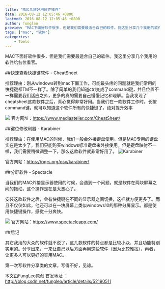 ```yaml
---
title: "MAC几款好用软件推荐"
date: 2016-08-12 12:05:46 +0800
lastmod: 2016-08-12 12:05:46 +0800
author: fungleo
preview: "MAC下面好软件很多，但是我们需要最适合自己的软件。我这里分享几个我用的软件给各位看官。快速查看快捷键软件-CheatSheet推荐理由：刚从windows转到mac下面工作，可能最头疼的问题就是我们常用的快捷键都TM不一样了。除了简单的我们知道ctrl变成了command键，并且位置不一样需要我们适应之外，更多的真的需要自己慢慢记忆和理解。当我发现了cheatsheet这款软件之"
tags: ["mac", "软件"]
categories:
    - Tools
---
```


MAC下面好软件很多，但是我们需要最适合自己的软件。我这里分享几个我用的软件给各位看官。

##快速查看快捷键软件 - CheatSheet

推荐理由：刚从windows转到mac下面工作，可能最头疼的问题就是我们常用的快捷键都TM不一样了。除了简单的我们知道ctrl变成了command键，并且位置不一样需要我们适应之外，更多的真的需要自己慢慢记忆和理解。当我发现了cheatsheet这款软件之后，真心觉得非常好用。当我们在一款软件工作时，长按command键，就可以知道这个软件所有的快捷键了。绝对提升效率

![](https://raw.githubusercontent.com/fengcms/articles/master/image/c5/6a6f2989a829735591c267d162b9bd.png)
官方网址：https://www.mediaatelier.com/CheatSheet/

##键位修改利器 - Karabiner

推荐理由：在使用MAC的时候，我们一般会外接键盘使用。但是MAC专用的键盘实在是太少了，我们只能购买windows标准键盘来外接使用。但是键盘映射不一样，我们需要稍微调整一下，那么这款软件就非常好用了。
![Karabiner](https://pqrs.org/osx/karabiner/img/karabiner-icon@2x.png)

官方网站：https://pqrs.org/osx/karabiner/

##分屏软件 - Spectacle

当我们的MAC外接显示器使用的时候，会遇到一个问题，就是软件在两块屏幕之间的拖动。这个操作是在是太恶心了。

安装这款软件之后，会有快捷键在不同的显示器之间切换，这样就方便更多了。而且不仅仅如此，他还可以在一块屏幕上类似windows10的那种分屏显示。都是使用快捷键操作，感觉十分爽快。

![](https://raw.githubusercontent.com/fengcms/articles/master/image/1f/aea9bb6da1a532eb2cf78b6c8a32b1.png)
官方网站：https://www.spectacleapp.com/

##后记

其它我用的大众的软件就不说了，这几款软件的特点都是比较小众，并且功能特别实用的。分享出来，一来让自己以后方面再用这些软件（因为比较难找），再者，让更多人可以更好的实用MAC。

第一次写软件分享类的文章。写得不好，见谅。

本文由FungLeo原创 首发地址 ：http://blog.csdn.net/fungleo/article/details/52190511 